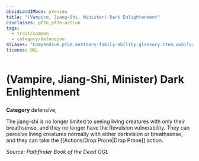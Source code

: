 ```yaml
---
obsidianUIMode: preview
title: "(Vampire, Jiang-Shi, Minister) Dark Enlightenment"
cssclasses: pf2e,pf2e-action
tags:
  - trait/common
  - category/defensive
aliases: "Compendium.pf2e.bestiary-family-ability-glossary.Item.xwbiTvx3qyVEOqh6"
license: OGL
---
```

# (Vampire, Jiang-Shi, Minister) Dark Enlightenment

### 

**Category** defensive; 




The jiang-shi is no longer limited to seeing living creatures with only their breathsense, and they no longer have the Revulsion vulnerability. They can perceive living creatures normally with either darkvision or breathsense, and they can take the [[Actions/Drop Prone|Drop Prone]] action.

*Source: Pathfinder Book of the Dead*
*OGL*